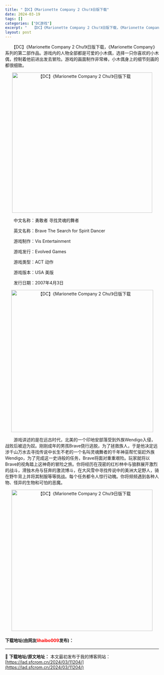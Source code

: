 ```yaml
---
title: "【DC】《Marionette Company 2 Chu!》日版下载"
date: 2024-03-19
tags: []
categories: ["DC游戏"]
excerpt: "　　【DC】《Marionette Company 2 Chu!》日版下载，《Marionette Company》系列的第二部作品。游戏内的人物全部都是可爱的小木偶，选择一只你喜欢的小木偶，控制着他前进出发去冒险。游戏的画面制作非常棒，小木偶身上的细节刻画的都很细致。 　　中文名称：勇敢者 寻找灵&hellip;"
layout: post
---
```


 <p>　　【DC】《Marionette Company 2 Chu!》日版下载，《Marionette Company》系列的第二部作品。游戏内的人物全部都是可爱的小木偶，选择一只你喜欢的小木偶，控制着他前进出发去冒险。游戏的画面制作非常棒，小木偶身上的细节刻画的都很细致。</p> <p align="center"><img align="" border="0" src="https://lad.sfcrom.cn/wp-content/uploads/2024/03/20240319_65f9b39064e64.png" width="459" alt="【DC】《Marionette Company 2 Chu!》日版下载" /></p> <p>　　中文名称：勇敢者 寻找灵魂的舞者</p> <p>　　英文名称：Brave The Search for Spirit Dancer</p> <p>　　游戏制作：Vis Entertainment</p> <p>　　游戏发行：Evolved Games</p> <p>　　游戏类型：ACT 动作</p> <p>　　游戏版本：USA 美版</p> <p>　　发行日期：2007年4月3日</p> <p align="center"><img align="" border="0" src="https://lad.sfcrom.cn/wp-content/uploads/2024/03/20240319_65f9b39105748.png" width="465" alt="【DC】《Marionette Company 2 Chu!》日版下载" /></p> <p>　　游戏讲述的是在远古时代，北美的一个印地安部落受到外族Wendigo入侵，战败后被迫为奴。刚刚成年的男孩Brave侥行逃脱，为了拯救族人，于是他决定远涉千山万水去寻找传说中长生不老的一个名叫灵魂舞者的千年神巫帮忙驱赶外族Wendigo，为了完成这一史诗般的任务，Brave将面对重重艰险。玩家就将以Brave的视角踏上这神奇的冒险之旅。你将经历在茂密的红杉林中与狼群展开激烈的战斗，滑独木舟与狂奔的激流博斗，在大风雪中寻找传说中的美洲大足野人，骑在野牛背上并将其制服等等挑战。每个任务都令人惊行动魄。你将频频遇到各种人物、怪异的生物和可怕的恶魔。</p> <p align="center"><img align="" border="0" src="https://lad.sfcrom.cn/wp-content/uploads/2024/03/20240319_65f9b391a2370.png" width="462" alt="【DC】《Marionette Company 2 Chu!》日版下载" /></p> <p><h4>下载地址(由网友<font color="red">lihaibo009</font>发布)：</h4></p> 

---
📖 **下载地址/原文地址：** 本文最初发布于我的博客网站：[https://lad.sfcrom.cn/2024/03/11204/](https://lad.sfcrom.cn/2024/03/11204/)
